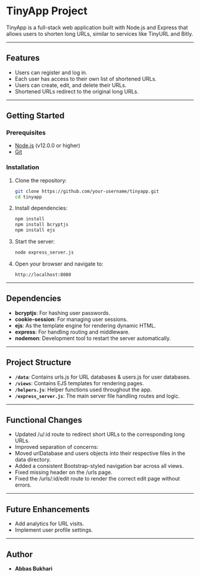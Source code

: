 
# TinyApp Project

TinyApp is a full-stack web application built with Node.js and Express that allows users to shorten long URLs, similar to services like TinyURL and Bitly.

---

## Features

- Users can register and log in.
- Each user has access to their own list of shortened URLs.
- Users can create, edit, and delete their URLs.
- Shortened URLs redirect to the original long URLs.

---

## Getting Started

### Prerequisites

- [Node.js](https://nodejs.org/) (v12.0.0 or higher)
- [Git](https://git-scm.com/)

### Installation

1. Clone the repository:

   ```bash
   git clone https://github.com/your-username/tinyapp.git
   cd tinyapp
   ```

2. Install dependencies:

   ```bash
   npm install
   npm install bcryptjs
   npm install ejs
   ```

3. Start the server:

   ```bash
   node express_server.js
   ```

4. Open your browser and navigate to:

   ```
   http://localhost:8080
   ```

---

## Dependencies

- **bcryptjs**: For hashing user passwords.
- **cookie-session**: For managing user sessions.
- **ejs**: As the template engine for rendering dynamic HTML.
- **express**: For handling routing and middleware.
- **nodemon**: Development tool to restart the server automatically.

---

## Project Structure

- **`/data`**: Contains urls.js for URL databases & users.js for user databases. 
- **`/views`**: Contains EJS templates for rendering pages.
- **`/helpers.js`**: Helper functions used throughout the app.
- **`/express_server.js`**: The main server file handling routes and logic.

---

## Functional Changes

- Updated /u/:id route to redirect short URLs to the corresponding long URLs.
- Improved separation of concerns:
- Moved urlDatabase and users objects into their respective files in the data directory.
- Added a consistent Bootstrap-styled navigation bar across all views.
- Fixed missing header on the /urls page.
- Fixed the /urls/:id/edit route to render the correct edit page without errors.

---

## Future Enhancements

- Add analytics for URL visits.
- Implement user profile settings.

---

## Author

- **Abbas Bukhari**
